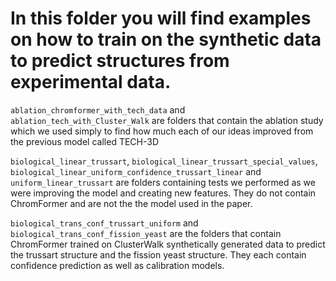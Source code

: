 # In this folder you will find examples on how to train on the synthetic data to predict structures from experimental data. 

`ablation_chromformer_with_tech_data` and `ablation_tech_with_Cluster_Walk` are folders that contain the ablation study which we used simply to find how much each of our ideas improved from the previous model called TECH-3D

`biological_linear_trussart`, `biological_linear_trussart_special_values`, `biological_linear_uniform_confidence_trussart_linear` and  `uniform_linear_trussart` are folders containing tests we performed as we were improving the model and creating new features. They do not contain ChromFormer and are not the the model used in the paper.

`biological_trans_conf_trussart_uniform` and  `biological_trans_conf_fission_yeast` are the folders that contain ChromFormer trained on ClusterWalk synthetically generated data to predict the trussart structure and the fission yeast structure. They each contain confidence prediction as well as calibration models.